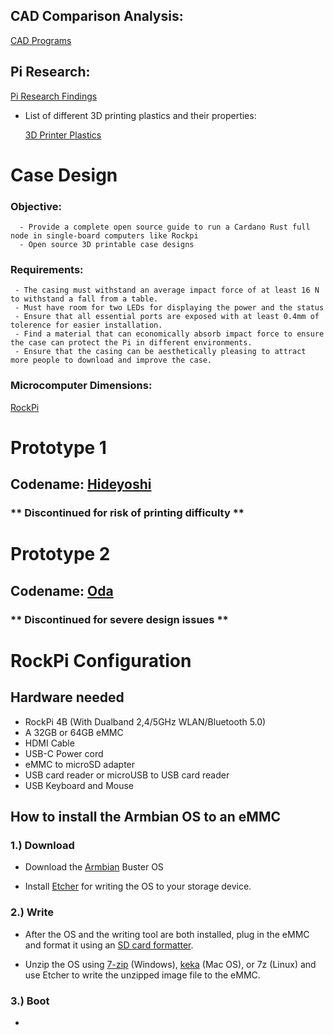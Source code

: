 ## CAD Comparison Analysis:

[CAD Programs](docs/CADComparison.md)

## Pi Research:
[Pi Research Findings](docs/PiResearch.md)

* List of different 3D printing plastics and their properties: 

   [3D Printer Plastics](docs/3DPrinterPlastics.md)
# Case Design
### Objective:
      - Provide a complete open source guide to run a Cardano Rust full node in single-board computers like Rockpi
      - Open source 3D printable case designs
     

### Requirements:
     - The casing must withstand an average impact force of at least 16 N to withstand a fall from a table. 
     - Must have room for two LEDs for displaying the power and the status
     - Ensure that all essential ports are exposed with at least 0.4mm of tolerence for easier installation. 
     - Find a material that can economically absorb impact force to ensure the case can protect the Pi in different environments. 
     - Ensure that the casing can be aesthetically pleasing to attract more people to download and improve the case. 

### Microcomputer Dimensions:

[RockPi](docs/RockPiDimensions.md)    

# Prototype 1 
## Codename: [Hideyoshi](docs/Hideyoshi.md)
### ** **Discontinued for risk of printing difficulty** **

# Prototype 2 
## Codename: [Oda](docs/Oda.md)
### ** **Discontinued for severe design issues** **

# RockPi Configuration

## Hardware needed
 - RockPi 4B (With Dualband 2,4/5GHz WLAN/Bluetooth 5.0)
 - A 32GB or 64GB eMMC 
 - HDMI Cable
 - USB-C Power cord
 - eMMC to microSD adapter
 - USB card reader or microUSB to USB card reader
 - USB Keyboard and Mouse
 

## How to install the Armbian OS to an eMMC

 ### 1.) Download 
 - Download the <a href = 'https://www.armbian.com/rock-pi-4/'>Armbian</a> Buster OS 

 - Install <a href = 'https://www.balena.io/etcher/'> Etcher</a> for writing the OS to your storage device.

 ### 2.) Write
 - After the OS and the writing tool are both installed, plug in the eMMC and format it using an <a href ='https://www.sdcard.org/downloads/formatter/' > SD card formatter</a>.

- Unzip the OS using <a href = 'https://www.7-zip.org/'>7-zip</a> (Windows), <a href = 'https://www.keka.io/en/'>keka</a> (Mac OS), or 7z (Linux) and use Etcher to write the unzipped image file to the eMMC. 

 ### 3.) Boot
- 